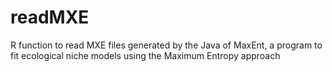 # readMXE
R function to read MXE files generated by the Java of MaxEnt, a program to fit ecological niche models using the Maximum Entropy approach
